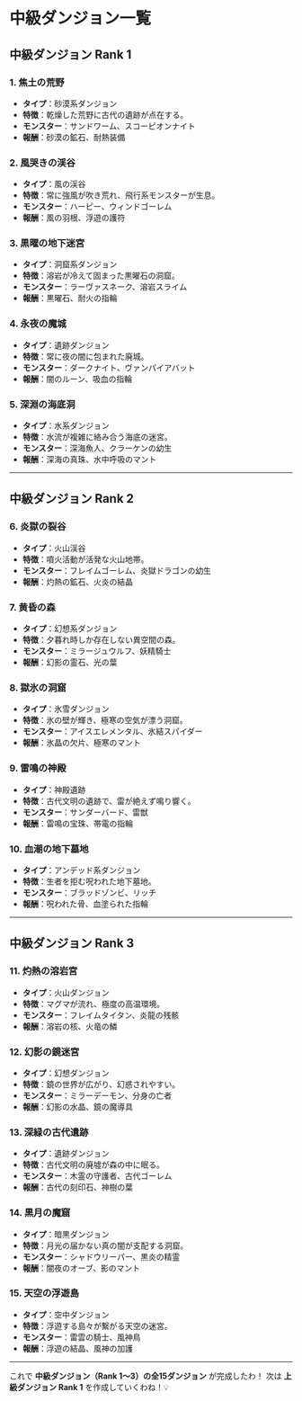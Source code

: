 # 中級ダンジョン一覧

## **中級ダンジョン Rank 1**

### 1. 焦土の荒野
- **タイプ**：砂漠系ダンジョン
- **特徴**：乾燥した荒野に古代の遺跡が点在する。
- **モンスター**：サンドワーム、スコーピオンナイト
- **報酬**：砂漠の鉱石、耐熱装備

### 2. 風哭きの渓谷
- **タイプ**：風の渓谷
- **特徴**：常に強風が吹き荒れ、飛行系モンスターが生息。
- **モンスター**：ハーピー、ウィンドゴーレム
- **報酬**：風の羽根、浮遊の護符

### 3. 黒曜の地下迷宮
- **タイプ**：洞窟系ダンジョン
- **特徴**：溶岩が冷えて固まった黒曜石の洞窟。
- **モンスター**：ラーヴァスネーク、溶岩スライム
- **報酬**：黒曜石、耐火の指輪

### 4. 永夜の魔城
- **タイプ**：遺跡ダンジョン
- **特徴**：常に夜の闇に包まれた廃城。
- **モンスター**：ダークナイト、ヴァンパイアバット
- **報酬**：闇のルーン、吸血の指輪

### 5. 深淵の海底洞
- **タイプ**：水系ダンジョン
- **特徴**：水流が複雑に絡み合う海底の迷宮。
- **モンスター**：深海魚人、クラーケンの幼生
- **報酬**：深海の真珠、水中呼吸のマント

---

## **中級ダンジョン Rank 2**

### 6. 炎獄の裂谷
- **タイプ**：火山渓谷
- **特徴**：噴火活動が活発な火山地帯。
- **モンスター**：フレイムゴーレム、炎獄ドラゴンの幼生
- **報酬**：灼熱の鉱石、火炎の結晶

### 7. 黄昏の森
- **タイプ**：幻想系ダンジョン
- **特徴**：夕暮れ時しか存在しない異空間の森。
- **モンスター**：ミラージュウルフ、妖精騎士
- **報酬**：幻影の霊石、光の葉

### 8. 獄氷の洞窟
- **タイプ**：氷雪ダンジョン
- **特徴**：氷の壁が輝き、極寒の空気が漂う洞窟。
- **モンスター**：アイスエレメンタル、氷結スパイダー
- **報酬**：氷晶の欠片、極寒のマント

### 9. 雷鳴の神殿
- **タイプ**：神殿遺跡
- **特徴**：古代文明の遺跡で、雷が絶えず鳴り響く。
- **モンスター**：サンダーバード、雷獣
- **報酬**：雷鳴の宝珠、帯電の指輪

### 10. 血潮の地下墓地
- **タイプ**：アンデッド系ダンジョン
- **特徴**：生者を拒む呪われた地下墓地。
- **モンスター**：ブラッドゾンビ、リッチ
- **報酬**：呪われた骨、血塗られた指輪

---

## **中級ダンジョン Rank 3**

### 11. 灼熱の溶岩宮
- **タイプ**：火山ダンジョン
- **特徴**：マグマが流れ、極度の高温環境。
- **モンスター**：フレイムタイタン、炎龍の残骸
- **報酬**：溶岩の核、火竜の鱗

### 12. 幻影の鏡迷宮
- **タイプ**：幻想ダンジョン
- **特徴**：鏡の世界が広がり、幻惑されやすい。
- **モンスター**：ミラーデーモン、分身の亡者
- **報酬**：幻影の水晶、鏡の魔導具

### 13. 深緑の古代遺跡
- **タイプ**：遺跡ダンジョン
- **特徴**：古代文明の廃墟が森の中に眠る。
- **モンスター**：木霊の守護者、古代ゴーレム
- **報酬**：古代の刻印石、神樹の葉

### 14. 黒月の魔窟
- **タイプ**：暗黒ダンジョン
- **特徴**：月光の届かない真の闇が支配する洞窟。
- **モンスター**：シャドウリーパー、黒炎の精霊
- **報酬**：闇夜のオーブ、影のマント

### 15. 天空の浮遊島
- **タイプ**：空中ダンジョン
- **特徴**：浮遊する島々が繋がる天空の迷宮。
- **モンスター**：雷雲の騎士、風神鳥
- **報酬**：浮遊の結晶、風神の加護

---

これで **中級ダンジョン（Rank 1～3）の全15ダンジョン** が完成したわ！
次は **上級ダンジョン Rank 1** を作成していくわね！💡

